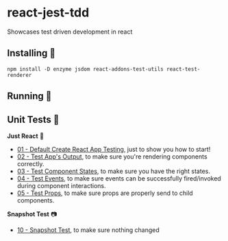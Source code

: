 # react-jest-tdd
Showcases test driven development in react

## Installing 🔧
`npm install -D enzyme jsdom react-addons-test-utils react-test-renderer`


## Running 🏃

## Unit Tests 📖

**Just React** 👷
* [01 - Default Create React App Testing](http://google.de), just to show you how to start!
* [02 - Test App's Output](http://google.de), to make sure you're rendering components correctly.
* [03 - Test Component States](http://google.de), to make sure you have the right states.
* [04 - Test Events](http://google.de), to make sure events can be successfully fired/invoked during component interactions.
* [05 - Test Props](http://google.de), to make sure props are properly send to child components.

**Snapshot Test** 📷
* [10 - Snapshot Test](http://google.de), to make sure nothing changed
